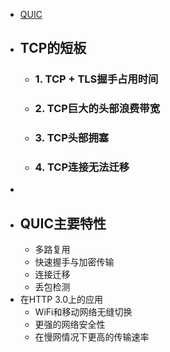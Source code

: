 - [QUIC](https://mp.weixin.qq.com/s/Iw5p9XIKfxb_bZfp_N6n8g)
- ## TCP的短板
	- ### 1. TCP + TLS握手占用时间
	- ### 2. TCP巨大的头部浪费带宽
	- ### 3. TCP头部拥塞
	- ### 4. TCP连接无法迁移
-
- ## QUIC主要特性
	- 多路复用
	- 快速握手与加密传输
	- 连接迁移
	- 丢包检测
- 在HTTP 3.0上的应用
	- WiFi和移动网络无缝切换
	- 更强的网络安全性
	- 在慢网情况下更高的传输速率